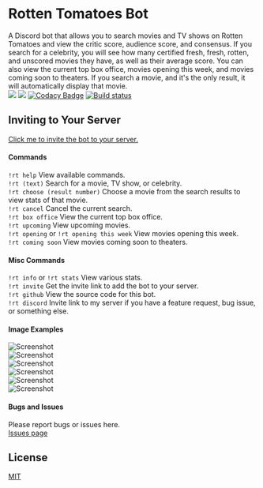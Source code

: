 # Rotten Tomatoes Bot
A Discord bot that allows you to search movies and TV shows on Rotten Tomatoes and view the critic score, audience score, and consensus. If you search for a celebrity, you will see how many certified fresh, fresh, rotten, and unscored movies they have, as well as their average score. You can also view the current top box office, movies opening this week, and movies coming soon to theaters. If you search a movie, and it's the only result, it will automatically display that movie.  
[<img src="https://discordapp.com/api/guilds/294699220743618561/widget.png?style=shield">](https://discord.gg/6z377m5)
<img src="https://img.shields.io/badge/discord-csharp-blue.svg">
[![Codacy Badge](https://api.codacy.com/project/badge/Grade/ad7ae4f9435b492db63c5f79be8cafa6)](https://www.codacy.com/app/WilliamWelsh/RottenTomatoes?utm_source=github.com&amp;utm_medium=referral&amp;utm_content=WilliamWelsh/RottenTomatoes&amp;utm_campaign=Badge_Grade)
[![Build status](https://ci.appveyor.com/api/projects/status/y2uo269b2i1ipv95?svg=true)](https://ci.appveyor.com/project/WilliamWelsh/rottentomatoes)

## Inviting to Your Server
[Click me to invite the bot to your server.](https://discordapp.com/oauth2/authorize?client_id=477287091798278145&scope=bot&permissions=3072)

#### Commands
`!rt help` View available commands.  
`!rt (text)` Search for a movie, TV show, or celebrity.  
`!rt choose (result number)` Choose a movie from the search results to view stats of that movie.  
`!rt cancel` Cancel the current search.  
`!rt box office` View the current top box office.  
`!rt upcoming` View upcoming movies.  
`!rt opening` or `!rt opening this week` View movies opening this week.  
`!rt coming soon` View movies coming soon to theaters.  

#### Misc Commands
`!rt info` or `!rt stats` View various stats.  
`!rt invite`  Get the invite link to add the bot to your server.  
`!rt github` View the source code for this bot.  
`!rt discord` Invite link to my server if you have a feature request, bug issue, or something else.  

#### Image Examples
![Screenshot](https://i.imgur.com/1vJGnG1.png)  
![Screenshot](https://i.imgur.com/9Lmz1V3.png)  
![Screenshot](https://i.imgur.com/XzTwXCt.png)  
![Screenshot](https://i.imgur.com/TGwTUP0.png)  
![Screenshot](https://i.imgur.com/jN8CK1c.png)  
![Screenshot](https://i.imgur.com/ZmG16fb.png)  

#### Bugs and Issues
Please report bugs or issues here.  
[Issues page](https://github.com/WilliamWelsh/RottenTomatoes/issues)

## License
[MIT](https://github.com/WilliamWelsh/RottenTomatoes/blob/master/LICENSE)